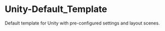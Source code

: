 # Unity-Default_Template
 Default template for Unity with pre-configured settings and layout scenes.

